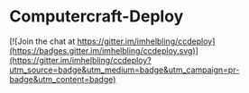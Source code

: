 # Computercraft-Deploy

[![Join the chat at https://gitter.im/imhelbling/ccdeploy](https://badges.gitter.im/imhelbling/ccdeploy.svg)](https://gitter.im/imhelbling/ccdeploy?utm_source=badge&utm_medium=badge&utm_campaign=pr-badge&utm_content=badge)